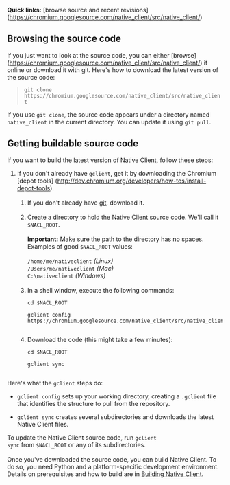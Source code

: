 **Quick links:** [browse source and recent revisions]
(https://chromium.googlesource.com/native_client/src/native_client/)

## Browsing the source code

If you just want to look at the source code, you can either [browse]
(https://chromium.googlesource.com/native_client/src/native_client/) it online
or download it with git. Here's how to download the latest version of the source
code:

> `git clone https://chromium.googlesource.com/native_client/src/native_client`

If you use `git clone`, the source code appears under a directory named
`native_client` in the current directory. You can update it using `git pull`.

## Getting buildable source code

If you want to build the latest version of Native Client, follow these steps:

1.  If you don't already have `gclient`, get it by downloading the Chromium
    [depot tools]
    (http://dev.chromium.org/developers/how-tos/install-depot-tools).<br><br>
    <ol><li>If you don't already have <a
    href='http://git-scm.com/downloads'>git</a>, download it.<br><br>
    </li><li>Create a directory to hold the Native Client source code. We'll
    call it <code>$NACL_ROOT</code>.<br><br><b>Important:</b> Make sure the path
    to the directory has no spaces. Examples of good <code>$NACL_ROOT</code>
    values:<br><br><code>/home/me/nativeclient</code>
    <em>(Linux)</em><br><code>/Users/me/nativeclient</code>
    <em>(Mac)</em><br><code>C:\nativeclient</code> <em>(Windows)</em><br><br>
    </li><li>In a shell window, execute the following commands:<br>
    <pre><code>cd $NACL_ROOT<br>
    gclient config https://chromium.googlesource.com/native_client/src/native_client<br>
    </code></pre>
    </li><li>Download the code (this might take a few minutes):<br>
    <pre><code>cd $NACL_ROOT<br>
    gclient sync<br>
    </code></pre>
    </li></ol>

Here's what the <code>gclient</code> steps do:<br> <ul><li><code>gclient
config</code> sets up your working directory, creating a <code>.gclient</code>
file that identifies the structure to pull from the repository.<br>
</li><li><code>gclient sync</code> creates several subdirectories and downloads
the latest Native Client files.</li></ul>

To update the Native Client source code, run <code>gclient sync</code> from
<code>$NACL_ROOT</code> or any of its subdirectories.<br> <br> Once you've
downloaded the source code, you can build Native Client. To do so, you need
Python and a platform-specific development environment. Details on prerequisites
and how to build are in <a
href='http://www.chromium.org/nativeclient/how-tos/build-tcb'>Building Native
Client</a>.
